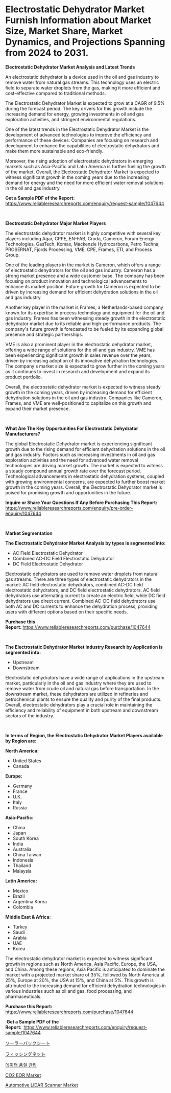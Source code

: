<p><h1>Electrostatic Dehydrator Market Furnish Information about Market Size, Market Share, Market Dynamics, and Projections Spanning from 2024 to 2031.</h1></p><p><strong>Electrostatic Dehydrator Market Analysis and Latest Trends</strong></p>
<p><p>An electrostatic dehydrator is a device used in the oil and gas industry to remove water from natural gas streams. This technology uses an electric field to separate water droplets from the gas, making it more efficient and cost-effective compared to traditional methods.</p><p>The Electrostatic Dehydrator Market is expected to grow at a CAGR of 9.5% during the forecast period. The key drivers for this growth include the increasing demand for energy, growing investments in oil and gas exploration activities, and stringent environmental regulations.</p><p>One of the latest trends in the Electrostatic Dehydrator Market is the development of advanced technologies to improve the efficiency and performance of these devices. Companies are focusing on research and development to enhance the capabilities of electrostatic dehydrators and make them more sustainable and eco-friendly.</p><p>Moreover, the rising adoption of electrostatic dehydrators in emerging markets such as Asia-Pacific and Latin America is further fueling the growth of the market. Overall, the Electrostatic Dehydrator Market is expected to witness significant growth in the coming years due to the increasing demand for energy and the need for more efficient water removal solutions in the oil and gas industry.</p></p>
<p><strong>Get a Sample PDF of the Report:&nbsp;</strong> <a href="https://www.reliableresearchreports.com/enquiry/request-sample/1047644">https://www.reliableresearchreports.com/enquiry/request-sample/1047644</a></p>
<p>&nbsp;</p>
<p><strong>Electrostatic Dehydrator Major Market Players</strong></p>
<p><p>The electrostatic dehydrator market is highly competitive with several key players including Agar, CPPE, EN-FAB, Croda, Cameron, Forum Energy Technologies, GasTech, Komax, Mackenzie Hydrocarbons, Petro Techna, PROSERNAT, Fjords Processing, VME, CPE, Frames, ETI, and Process Group.</p><p>One of the leading players in the market is Cameron, which offers a range of electrostatic dehydrators for the oil and gas industry. Cameron has a strong market presence and a wide customer base. The company has been focusing on product innovation and technological advancements to enhance its market position. Future growth for Cameron is expected to be driven by increasing demand for efficient dehydration solutions in the oil and gas industry.</p><p>Another key player in the market is Frames, a Netherlands-based company known for its expertise in process technology and equipment for the oil and gas industry. Frames has been witnessing steady growth in the electrostatic dehydrator market due to its reliable and high-performance products. The company's future growth is forecasted to be fueled by its expanding global presence and strategic partnerships.</p><p>VME is also a prominent player in the electrostatic dehydrator market, offering a wide range of solutions for the oil and gas industry. VME has been experiencing significant growth in sales revenue over the years, driven by increasing adoption of its innovative dehydration technologies. The company's market size is expected to grow further in the coming years as it continues to invest in research and development and expand its product portfolio.</p><p>Overall, the electrostatic dehydrator market is expected to witness steady growth in the coming years, driven by increasing demand for efficient dehydration solutions in the oil and gas industry. Companies like Cameron, Frames, and VME are well-positioned to capitalize on this growth and expand their market presence.</p></p>
<p>&nbsp;</p>
<p><strong>What Are The Key Opportunities For Electrostatic Dehydrator Manufacturers?</strong></p>
<p><p>The global Electrostatic Dehydrator market is experiencing significant growth due to the rising demand for efficient dehydration solutions in the oil and gas industry. Factors such as increasing investments in oil and gas exploration activities and the need for advanced water removal technologies are driving market growth. The market is expected to witness a steady compound annual growth rate over the forecast period. Technological advancements in electrostatic dehydration systems, coupled with growing environmental concerns, are expected to further boost market growth in the coming years. Overall, the Electrostatic Dehydrator market is poised for promising growth and opportunities in the future.</p></p>
<p><strong>Inquire or Share Your Questions If Any Before Purchasing This Report:</strong> <a href="https://www.reliableresearchreports.com/enquiry/pre-order-enquiry/1047644">https://www.reliableresearchreports.com/enquiry/pre-order-enquiry/1047644</a></p>
<p>&nbsp;</p>
<p><strong>Market Segmentation</strong></p>
<p><strong>The Electrostatic Dehydrator Market Analysis by types is segmented into:</strong></p>
<p><ul><li>AC Field Electrostatic Dehydrator</li><li>Combined AC-DC Field Electrostatic Dehydrator</li><li>DC Field Electrostatic Dehydrator</li></ul></p>
<p><p>Electrostatic dehydrators are used to remove water droplets from natural gas streams. There are three types of electrostatic dehydrators in the market: AC field electrostatic dehydrators, combined AC-DC field electrostatic dehydrators, and DC field electrostatic dehydrators. AC field dehydrators use alternating current to create an electric field, while DC field dehydrators use direct current. Combined AC-DC field dehydrators use both AC and DC currents to enhance the dehydration process, providing users with different options based on their specific needs.</p></p>
<p><strong>Purchase this Report:&nbsp;</strong><a href="https://www.reliableresearchreports.com/purchase/1047644">https://www.reliableresearchreports.com/purchase/1047644</a></p>
<p>&nbsp;</p>
<p><strong>The Electrostatic Dehydrator Market Industry Research by Application is segmented into:</strong></p>
<p><ul><li>Upstream</li><li>Downstream</li></ul></p>
<p><p>Electrostatic dehydrators have a wide range of applications in the upstream market, particularly in the oil and gas industry where they are used to remove water from crude oil and natural gas before transportation. In the downstream market, these dehydrators are utilized in refineries and petrochemical plants to ensure the quality and purity of the final products. Overall, electrostatic dehydrators play a crucial role in maintaining the efficiency and reliability of equipment in both upstream and downstream sectors of the industry.</p></p>
<p>&nbsp;</p>
<p><strong>In terms of Region, the Electrostatic Dehydrator Market Players available by Region are:</strong></p>
<p>
    <p> <strong> North America: </strong>
        <ul>
            <li>United States</li>
            <li>Canada</li>
        </ul>
        </p> 
    <p> <strong> Europe: </strong>
        <ul>
            <li>Germany</li>
            <li>France</li>
            <li>U.K.</li>
            <li>Italy</li>
            <li>Russia</li>
        </ul>
        </p> 
    <p> <strong> Asia-Pacific: </strong>
        <ul>
            <li>China</li>
            <li>Japan</li>
            <li>South Korea</li>
            <li>India</li>
            <li>Australia</li>
            <li>China Taiwan</li>
            <li>Indonesia</li>
            <li>Thailand</li>
            <li>Malaysia</li>
        </ul>
        </p> 
    <p> <strong> Latin America: </strong>
        <ul>
            <li>Mexico</li>
            <li>Brazil</li>
            <li>Argentina Korea</li>
            <li>Colombia</li>
        </ul>
        </p> 
    <p> <strong> Middle East & Africa: </strong>
        <ul>
            <li>Turkey</li>
            <li>Saudi</li>
            <li>Arabia</li>
            <li>UAE</li>
            <li>Korea</li>
        </ul>
    </p>
    </p>
<p><p>The electrostatic dehydrator market is expected to witness significant growth in regions such as North America, Asia Pacific, Europe, the USA, and China. Among these regions, Asia Pacific is anticipated to dominate the market with a projected market share of 35%, followed by North America at 25%, Europe at 20%, the USA at 15%, and China at 5%. This growth is attributed to the increasing demand for efficient dehydration technologies in various industries such as oil and gas, food processing, and pharmaceuticals.</p></p>
<p><strong>Purchase this Report: </strong><a href="https://www.reliableresearchreports.com/purchase/1047644">https://www.reliableresearchreports.com/purchase/1047644</a></p>
<p>&nbsp;<strong>Get a Sample PDF of the Report:&nbsp;&nbsp;</strong><a href="https://www.reliableresearchreports.com/enquiry/request-sample/1047644">https://www.reliableresearchreports.com/enquiry/request-sample/1047644</a></p>
<p><strong></strong></p>
<p><p><a href="https://github.com/joaejkdzgyljvo6/Market-Research-Report-List-1/blob/main/989471316017.md">ソーラーバックシート</a></p><p><a href="https://github.com/NashBeahan2023/Market-Research-Report-List-1/blob/main/952781016018.md">フィッシングネット</a></p><p><a href="https://github.com/Maeennan456456/Market-Research-Report-List-1/blob/main/390060714795.md">데이터 품질 관리</a></p><p><a href="https://github.com/wusalecollins540tpqoz/Market-Research-Report-List-1/blob/main/co2-eor-market.md">CO2 EOR Market</a></p><p><a href="https://issuu.com/reportprime-2/docs/automotive-lidar-scanner-market-size-2030.pptx">Automotive LiDAR Scanner Market</a></p></p>